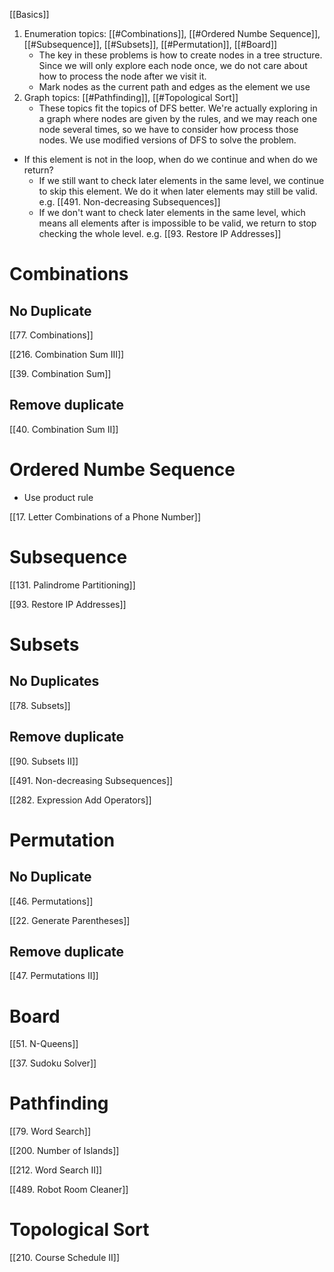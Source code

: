 [[Basics]]

1. Enumeration topics: [[#Combinations]], [[#Ordered Numbe Sequence]], [[#Subsequence]], [[#Subsets]], [[#Permutation]], [[#Board]]
	- The key in these problems is how to create nodes in a tree structure. Since we will only explore each node once, we do not care about how to process the node after we visit it. 
	- Mark nodes as the current path and edges as the element we use
1. Graph topics: [[#Pathfinding]], [[#Topological Sort]]
	- These topics fit the topics of DFS better. We're actually exploring in a graph where nodes are given by the rules, and we may reach one node several times, so we have to consider how process those nodes.  We use modified versions of DFS to solve the problem. 
- If this element is not in the loop, when do we continue and when do we return?
	- If we still want to check later elements in the same level, we continue to skip this element. We do it when later elements may still be valid. e.g. [[491. Non-decreasing Subsequences]]
	- If we don't want to check later elements in the same level, which means all elements after is impossible to be valid, we return to stop checking the whole level. e.g. [[93. Restore IP Addresses]]
# Combinations

## No Duplicate

[[77. Combinations]]

[[216. Combination Sum III]]

[[39. Combination Sum]]

## Remove duplicate

[[40. Combination Sum II]]

# Ordered Numbe Sequence

- Use product rule

[[17. Letter Combinations of a Phone Number]]



  

# Subsequence 

[[131. Palindrome Partitioning]]

[[93. Restore IP Addresses]]

  

# Subsets

## No Duplicates

[[78. Subsets]]

## Remove duplicate

[[90. Subsets II]]

[[491. Non-decreasing Subsequences]]

[[282. Expression Add Operators]]

  

# Permutation

## No Duplicate

[[46. Permutations]]

[[22. Generate Parentheses]]
## Remove duplicate

[[47. Permutations II]]

# Board

[[51. N-Queens]]

[[37. Sudoku Solver]]

# Pathfinding

[[79. Word Search]]

[[200. Number of Islands]]

[[212. Word Search II]]

[[489. Robot Room Cleaner]]
# Topological Sort

[[210. Course Schedule II]]